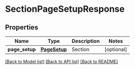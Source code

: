 # SectionPageSetupResponse

## Properties
Name | Type | Description | Notes
------------ | ------------- | ------------- | -------------
**page_setup** | [**PageSetup**](PageSetup.md) | Section | [optional] 

[[Back to Model list]](../README.md#documentation-for-models) [[Back to API list]](../README.md#documentation-for-api-endpoints) [[Back to README]](../README.md)


